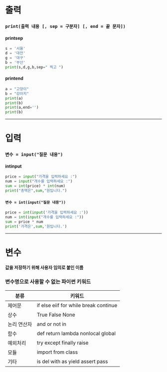 # 출력

### `print(출력 내용 [, sep = 구분자] [, end = 끝 문자])`

#### printsep

```python
s = '서울'
d = '대전'
g = '대구'
b = '부산'
print(s,d,g,b,sep=" 찍고 ")
```

#### printend

```python
a = "고양이"
b = "강아지"
print(a)
print(b)
print(a,end='')
print(b)
```



---

# 입력

### `변수 = input("질문 내용")`

#### intinput

```python
price = input("가격을 입력하세요 :")
num = input("개수를 입력하세요 :")
sum = int(price) * int(num)
print("총액은",sum,"원입니다.")
```

#### `변수 = int(input("질문 내용"))`

```python
price = int(input('가격을 입력하세요 :'))
num = int(input("개수를 입력하세요 :"))
sum = price * num
print('가격은',sum,'원입니다.')
```



---

# 변수

#### 값을 저장하기 위해 사용자 임의로 붙인 이름



### 변수명으로 사용할 수 없는 파이썬 키워드

| 분류        | 키워드                                            |
| ----------- | ------------------------------------------------- |
| 제어문      | if   else   eiif   for   while   break   continue |
| 상수        | True   False   None                               |
| 논리 연산자 | and   or   not   in                               |
| 함수        | def   return   lambda   nonlocal   global         |
| 예외처리    | try   except   finally   raise                    |
| 모듈        | import   from   class                             |
| 기타        | is   del   with   as   yield   assert   pass      |



